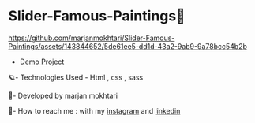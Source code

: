 # Slider-Famous-Paintings🎨

https://github.com/marjanmokhtari/Slider-Famous-Paintings/assets/143844652/5de61ee5-dd1d-43a2-9ab9-9a78bcc54b2b

 - [Demo Project](https://marjanmokhtari.github.io/Slider-Famous-Paintings/)
 
🪐- Technologies Used - Html , css , sass

🐞- Developed by marjan mokhtari

📲- How to reach me : with my [instagram](https://www.instagram.com/marjanmokhtari.web) and [linkedin](https://www.linkedin.com/in/marjanmokhtari)
